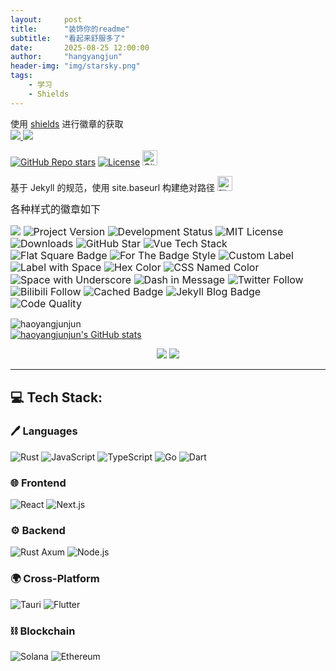 ```yaml
---
layout:     post
title:      "装饰你的readme"
subtitle:   "看起来舒服多了"
date:       2025-08-25 12:00:00
author:     "hangyangjun"
header-img: "img/starsky.png"
tags:
    - 学习
    - Shields
---
```

使用 [shields](https://shields.io/badges) 进行徽章的获取  
[![](https://img.shields.io/badge/shields.io-black?logo=shieldsdotio&logoColor=white)](https://shields.io/badges)<a href="https://shields.io/badges">
<img src="https://img.shields.io/badge/shields.io-black?logo=shieldsdotio&logoColor=white"></a>


<div align="center" style="display: inline-block;">
  <a href="https://github.com/davidhdev/vue-bits/stargazers"><img alt="GitHub Repo stars" src="https://img.shields.io/github/stars/davidhdev/vue-bits"></a>
  <a href="https://github.com/davidhdev/vue-bits/blob/main/LICENSE.md"><img alt="License" src="https://img.shields.io/badge/License-MIT+Commons_Clause-green"></a>
</div>

<!-- 使用 img 标签引入 -->
<img src="https://simpleicons.p2hp.com/icons/tencentqq.svg" alt="GitHub" width="24" height="24">

基于 Jekyll 的规范，使用 site.baseurl 构建绝对路径
<img src="{{ site.baseurl }}/img/icons/tencentqq.svg" alt="腾讯QQ" width="24" height="24">


<div style="
line-height: 1.2 !important; /* 行间距为0.2倍行高（1.2-1=0.2） */
white-space: normal !important; /* 如果需要恢复自动换行，反之用nowrap */
margin: 0 !important; /* 清除默认外边距 */
padding: 0 !important; /* 清除默认内边距 */
font-size: 16px !important; /* 可选：固定字体大小增强一致性 */
">
<!-- 第一行文本：这是被强制应用的行间距样式
第二行文本：会覆盖Jekyll的默认样式设置
第三行文本：!important确保样式优先级最高 -->

<p>各种样式的徽章如下</p>

<img src="https://img.shields.io/badge/我-牛逼-blue?style=plastic">

<!-- 项目版本（标签：Version，消息：v2.5.0，颜色：蓝色） -->
<img src="https://img.shields.io/badge/Version-v2.5.0-blue?style=for-the-badge" alt="Project Version">

<!-- 开发状态（标签：Status，消息：Active，颜色：亮绿色） -->
<img src="https://img.shields.io/badge/Status-Active-brightgreen" alt="Development Status">

<!-- 仅显示许可证类型（消息：MIT License，颜色：黄色） -->
<img src="https://img.shields.io/badge/MIT%20License-yellow" alt="MIT License">

<!-- 仅显示下载量（消息：10k+ Downloads，颜色：紫色） -->
<img src="https://img.shields.io/badge/10k%2B%20Downloads-purple" alt="Downloads">

<!-- GitHub 仓库（图标：github，标签：GitHub，消息：Star，颜色：黑色） -->
<img src="https://img.shields.io/badge/GitHub-Star-black?logo=github&logoColor=white" alt="GitHub Star">

<!-- Vue 技术栈（图标：vue，标签：Tech，消息：Vue 3，颜色：绿色） -->
<img src="https://img.shields.io/badge/Tech-Vue%203-green?logo=vuedotjs&logoSize=auto" alt="Vue Tech Stack">

<!-- 扁平方形样式（style：flat-square，标签：Build，消息：Passing） -->
<img src="https://img.shields.io/badge/Build-Passing-brightgreen?style=flat-square" alt="Flat Square Badge">

<!-- 夸张徽章风格（style：for-the-badge，标签：Vue Bits，消息：Enabled） -->
<img src="https://img.shields.io/badge/Vue%20Bits-Enabled-ff4500?style=for-the-badge&logo=vue" alt="For The Badge Style">

<!-- 自定义标签（原标签：Health，覆盖为“项目健康度”，标签色：#666） -->
<img src="https://img.shields.io/badge/Health-Good-green?label=项目健康度&labelColor=#666" alt="Custom Label">

<!-- 带特殊字符的标签（空格用 %20 编码，标签：Last%20Update） -->
<img src="https://img.shields.io/badge/Last%20Update-2024.05-orange?labelColor=gray" alt="Label with Space">

<!-- Hex 颜色（右侧色：#FF6B6B，粉色） -->
<img src="https://img.shields.io/badge/Color-Hex-%23FF6B6B" alt="Hex Color">

<!-- CSS 命名色（右侧色：teal，青绿色） -->
<img src="https://img.shields.io/badge/Color-CSS%20Name-teal" alt="CSS Named Color">

<!-- 含空格的消息（用 _ 替代空格：Hello_World） -->
<img src="https://img.shields.io/badge/Message-Hello_World-blue" alt="Space with Underscore">

<!-- 含短横线的消息（用 -- 替代单个短横线：v1.0--beta） -->
<img src="https://img.shields.io/badge/Version-v1.0--beta-orange" alt="Dash in Message">

<!-- Twitter（社交样式，图标：twitter，颜色：1DA1F2） -->
<img src="https://img.shields.io/badge/Follow-Me-1DA1F2?style=social&logo=twitter" alt="Twitter Follow">

<!-- B站（社交样式，图标：bilibili，颜色：FB7299） -->
<img src="https://img.shields.io/badge/关注-我的B站-FB7299?style=social&logo=bilibili" alt="Bilibili Follow">

<!-- 下载量徽章（缓存1小时，避免频繁请求） -->
<img src="https://img.shields.io/badge/Downloads-5k%2B-blue?cacheSeconds=3600" alt="Cached Badge">

<!-- Jekyll 博客徽章（图标：jekyll，样式：flat-square，标签色：#2C3E50，右侧色：#3498DB） -->
<img src="https://img.shields.io/badge/Blog-Jekyll%20Powered-%233498DB?style=flat-square&logo=jekyll&logoColor=white&labelColor=%232C3E50" alt="Jekyll Blog Badge">

<!-- 代码质量徽章（图标：codefactor，标签：Code-Quality，消息：A，颜色：brightgreen） -->
<img src="https://img.shields.io/badge/Code--Quality-A-brightgreen?logo=codefactor&logoSize=auto" alt="Code Quality">

</div>


![haoyangjunjun](https://readme-typing-svg.herokuapp.com?font=Segoe+Script&center=true&lines=好氧菌)  
[![haoyangjunjun's GitHub stats](https://github-readme-stats.vercel.app/api?username=haoyangjunjun&show_icons=true&theme=tokyonight)](https://github.com/haoyangjunjun)

<div id="title" align=center>
<img src="https://readme-typing-svg.herokuapp.com?font=Segoe+Script&center=true&lines=好氧菌">
<img src="https://github-readme-stats.vercel.app/api?username=haoyangjunjun&show_icons=true&theme=tokyonight">
</div>

<hr />

## 💻 Tech Stack:

### 🖊️ Languages

![Rust](https://img.shields.io/badge/rust-%23DEA584.svg?style=flat&logo=rust&logoColor=%23000000)
![JavaScript](https://img.shields.io/badge/javascript-%23F7DF1E.svg?style=flat&logo=javascript&logoColor=%23000000)
![TypeScript](https://img.shields.io/badge/typescript-%233178C6.svg?style=flat&logo=typescript&logoColor=white)
![Go](https://img.shields.io/badge/go-%2300ADD8.svg?style=flat&logo=go&logoColor=white)
![Dart](https://img.shields.io/badge/dart-%230175C2.svg?style=flat&logo=dart&logoColor=white)

### 🌐 Frontend

![React](https://img.shields.io/badge/react-%2361DAFB.svg?style=flat&logo=react&logoColor=%23000000)
![Next.js](https://img.shields.io/badge/next.js-%23000000.svg?style=flat&logo=nextdotjs&logoColor=white)

### ⚙️ Backend

![Rust Axum](https://img.shields.io/badge/axum-%23DEA584.svg?style=flat&logo=rust&logoColor=%23000000)
![Node.js](https://img.shields.io/badge/node.js-%23339933.svg?style=flat&logo=node.js&logoColor=white)

### 🌍 Cross-Platform
![Tauri](https://img.shields.io/badge/tauri-%234E5B62.svg?style=flat&logo=tauri&logoColor=white)
![Flutter](https://img.shields.io/badge/flutter-%2302569B.svg?style=flat&logo=flutter&logoColor=white)

### ⛓️ Blockchain

![Solana](https://img.shields.io/badge/solana-%2366F9A1.svg?style=flat&logo=solana&logoColor=white)
![Ethereum](https://img.shields.io/badge/ethereum-%233C3C3D.svg?style=flat&logo=ethereum&logoColor=%236172E5)